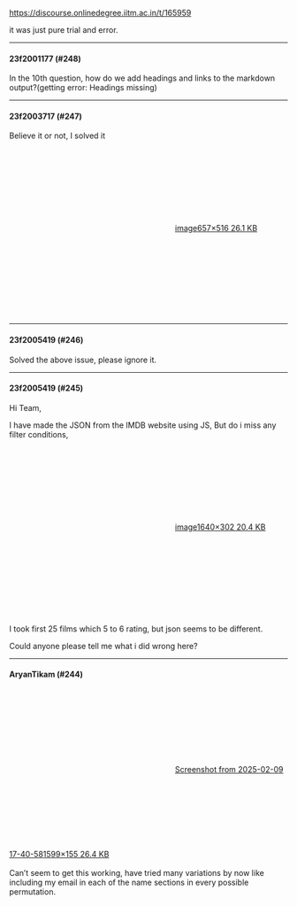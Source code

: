 https://discourse.onlinedegree.iitm.ac.in/t/165959

it was just pure trial and error.</p><hr>

<h4>23f2001177 (#248)</h4>
<p>In the 10th question, how do we add headings and links to the markdown output?(getting error: Headings missing)</p><hr>

<h4>23f2003717 (#247)</h4>
<p>Believe it or not, I solved it</p>
<p><div class="lightbox-wrapper"><a class="lightbox" data-download-href="/uploads/short-url/9jmVmFpAl64ITzi7mPWcu1sFF8B.png?dl=1" href="https://europe1.discourse-cdn.com/flex013/uploads/iitm/original/3X/4/1/414417f047a85a16fdcf3ef8d9f1e0ac38298e91.png" rel="noopener nofollow ugc" title="image"><div class="meta"><svg aria-hidden="true" class="fa d-icon d-icon-far-image svg-icon"><use href="#far-image"></use></svg><span class="filename">image</span><span class="informations">657×516 26.1 KB</span><svg aria-hidden="true" class="fa d-icon d-icon-discourse-expand svg-icon"><use href="#discourse-expand"></use></svg></div></a></div></p><hr>

<h4>23f2005419 (#246)</h4>
<p>Solved the above issue, please ignore it.</p><hr>

<h4>23f2005419 (#245)</h4>
<p>Hi Team,</p>
<p>I have made the JSON from the IMDB website using JS, But do i miss any filter conditions,<br/>
<div class="lightbox-wrapper"><a class="lightbox" data-download-href="/uploads/short-url/eOydUaimqQoozRVrRavpC64vQrl.png?dl=1" href="https://europe1.discourse-cdn.com/flex013/uploads/iitm/original/3X/6/7/67d552f9ef5b8b06cae0421fe8d91bcdf4352af7.png" rel="noopener nofollow ugc" title="image"><div class="meta"><svg aria-hidden="true" class="fa d-icon d-icon-far-image svg-icon"><use href="#far-image"></use></svg><span class="filename">image</span><span class="informations">1640×302 20.4 KB</span><svg aria-hidden="true" class="fa d-icon d-icon-discourse-expand svg-icon"><use href="#discourse-expand"></use></svg></div></a></div><br/>
I took first 25 films which 5 to 6 rating, but json seems to be different.</p>
<p>Could anyone please tell me what i did wrong here?</p><hr>

<h4>AryanTikam (#244)</h4>
<p><div class="lightbox-wrapper"><a class="lightbox" data-download-href="/uploads/short-url/z3ou38FRwU4vWNcxnHJXhQHkJ2E.png?dl=1" href="https://europe1.discourse-cdn.com/flex013/uploads/iitm/original/3X/f/5/f5ae54f911b5d605c241abb9be7073563156a5a8.png" rel="noopener nofollow ugc" title="Screenshot from 2025-02-09 17-40-58"><div class="meta"><svg aria-hidden="true" class="fa d-icon d-icon-far-image svg-icon"><use href="#far-image"></use></svg><span class="filename">Screenshot from 2025-02-09 17-40-58</span><span class="informations">1599×155 26.4 KB</span><svg aria-hidden="true" class="fa d-icon d-icon-discourse-expand svg-icon"><use href="#discourse-expand"></use></svg></div></a></div><br/>
Can’t seem to get this working, have tried many variations by now like including my email in each of the name sections in every possible permutation.